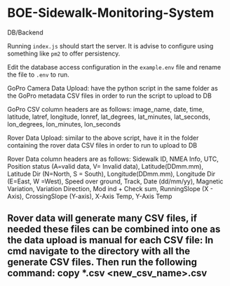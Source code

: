 # BOE-Sidewalk-Monitoring-System
DB/Backend

Running `index.js` should start the server. It is advise to configure using something like `pm2` to offer persistency.

Edit the database access configuration in the `example.env` file and rename the file to `.env` to run.

GoPro Camera Data Upload: have the python script in the same folder as the GoPro metadata CSV files in order to run the script to upload to DB

GoPro CSV column headers are as follows: image_name,	date,	time,	latitude,	latref,	longitude,	lonref,	lat_degrees,	lat_minutes,	lat_seconds,	lon_degrees,	lon_minutes,	lon_seconds


Rover Data Upload: similar to the above script, have it in the folder containing the rover data CSV files in order to run to upload to DB

Rover Data column headers are as follows: Sidewalk ID,	NMEA Info,	UTC,	Position status (A=valid data, V= Invalid data),	Latitude(DDmm.mm),	Latitude Dir (N=North, S = South),	Longitude(DDmm.mm),	Longitude Dir (E=East, W =West),	Speed over ground,	Track,	Date (dd/mm/yy),	Magnetic Variation,	Variation Direction,	Mod ind + Check sum,	RunningSlope (X - Axis),	CrossingSlope (Y-axis),	X-Axis Temp,	Y-Axis Temp


Rover data will generate many CSV files, if needed these files can be combined into one as the data upload is manual for each CSV file:
In cmd navigate to the directory with all the generate CSV files. Then run the following command: copy *.csv <new_csv_name>.csv
-----------------------------------------------------------------------------------------------------------------------------------------------
